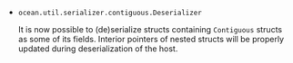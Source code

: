 * `ocean.util.serializer.contiguous.Deserializer`

  It is now possible to (de)serialize structs containing `Contiguous` structs
  as some of its fields. Interior pointers of nested structs will be properly
  updated during deserialization of the host.
